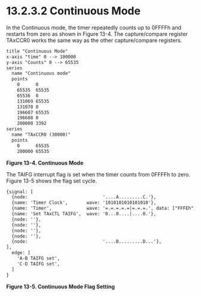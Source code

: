 # 13.2.3.2 Continuous Mode

In the Continuous mode, the timer repeatedly counts up to 0FFFFh and restarts from zero as shown in Figure 13-4. The capture/compare register TAxCCR0 works the same way as the other capture/compare registers.

<a id="figure-13-4"></a>

```txt
title "Continuous Mode"
x-axis "time" 0 --> 100000
y-axis "Counts" 0 --> 65535
series
  name "Continuous mode"
  points
    0      0
    65535  65535
    65536  0
    131069 65535
    131070 0
    196607 65535
    196608 0
    200000 3392
series
  name "TAxCCR0 (30000)"
  points
    0      65535
    200000 65535
```

**Figure 13-4. Continuous Mode**

The TAIFG interrupt flag is set when the timer counts from 0FFFFh to zero. Figure 13-5 shows the flag set cycle.

<a id="figure-13-5"></a>

```txt
{signal: [
  {node:                            '....A.........C.'},
  {name: 'Timer Clock',       wave: '1010101010101010'},
  {name: 'Timer',             wave: '=.=.=.=.=|=.=.=.', data: ["FFFEh", "FFFFh", "0h", "1h", "", "FFFE", "FFFFh", "0h"]},
  {name: 'Set TAxCTL TAIFG',  wave: '0...0....|....0.'},
  {node: ''},
  {node: ''},
  {node: ''},
  {node: ''},
  {node:                            '....B.........D...'},
],
  edge: [
    'A-B TAIFG set',
    'C-D TAIFG set',
  ]
}
```

**Figure 13-5. Continuous Mode Flag Setting**
